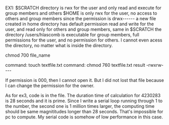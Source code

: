 EX1:
$SCRATCH directory is rwx for the user and only read and execute for group members and others
$HOME is only rwx for the user, no access to others and group members since the permission is drwx------
a new file created in home directory has default permission read and write for the user, and read only for others and group members, same in $SCRATCH
the directory /users/hlascomb is executable for group members, full permissions for the user, and no permission for others.
I cannot even acess the directory, no matter what is inside the directory.

chmod 700 file_name 

command: touch textfile.txt
command: chmod 760 textfile.txt
result -rwxrw----

If permission is 000, then I cannot open it. But I did not lost that file because I can change the permission for the owner.

As for ex3, code is in the file. The duration time of calculation for 4230283 is 28 seconds and it is prime. Since I write a 
serial loop running through 1 to the number, the second one is 1 million times larger, the computing time should be same magnititudes
longer than 28 seconds. That's impossible for pc to compute. My serial code is somehow of low performance in this case.
